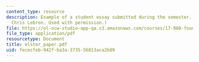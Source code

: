```yaml
---
content_type: resource
description: Example of a student essay submitted during the semester. (Courtesy of
  Chris Lebron. Used with permission.)
file: https://ol-ocw-studio-app-qa.s3.amazonaws.com/courses/17-960-foundations-of-political-science-fall-2004/fececfeb942fba3a373556813aca2b09_elster_paper.pdf
file_type: application/pdf
resourcetype: Document
title: elster_paper.pdf
uid: fececfeb-942f-ba3a-3735-56813aca2b09
---
```

